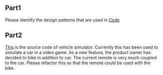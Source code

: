 ## Part1
Please identify the design patterns that are used in [Code](https://github.com/WonderTools/design-patterns/releases/tag/Challenge-03)

## Part2
[This](https://github.com/WonderTools/design-patterns/releases/tag/Challenge-03) is the source code of vehicle simulator. Currently this has been used to simulate a car in a video game. As a new feature, the product owner has decided to bike in addition to car. The current remote is very much coupled to the car. Please refactor this so that the remote could be used with the bike.

